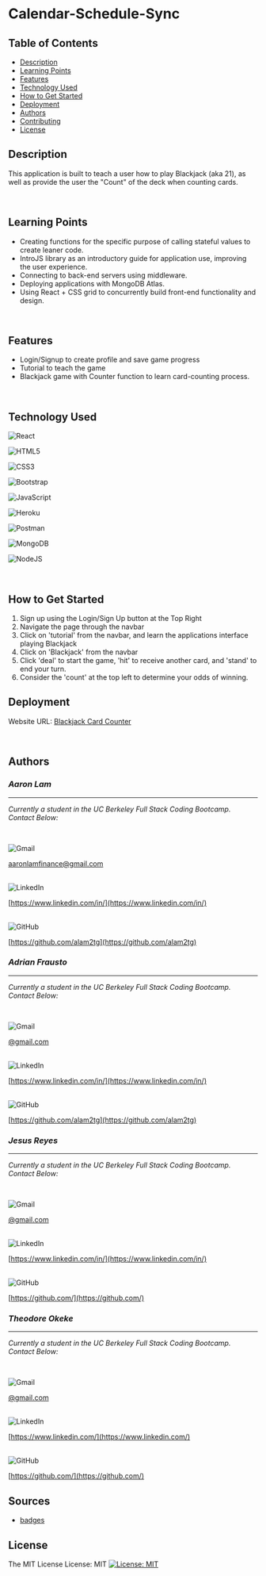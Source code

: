 # Calendar-Schedule-Sync

## Table of Contents

-  [Description](#description)
-  [Learning Points](#learning-points)
-  [Features](#features)
-  [Technology Used](#technology-used)
-  [How to Get Started](#how-to-get-started)
-  [Deployment](#deployment)
-  [Authors](#authors)
-  [Contributing](#contributing)
-  [License](#license)

## Description

This application is built to teach a user how to play Blackjack (aka 21), as well as provide the user the "Count" of the deck when counting cards.

<br>

## Learning Points

-  Creating functions for the specific purpose of calling stateful values to create leaner code.
-  IntroJS library as an introductory guide for application use, improving the user experience.
-  Connecting to back-end servers using middleware.
-  Deploying applications with MongoDB Atlas.
-  Using React + CSS grid to concurrently build front-end functionality and design.

<br>

## Features

-  Login/Signup to create profile and save game progress
-  Tutorial to teach the game
-  Blackjack game with Counter function to learn card-counting process.

<br>

## Technology Used

![React](https://img.shields.io/badge/react-%2320232a.svg?style=for-the-badge&logo=react&logoColor=%2361DAFB)
<br>

![HTML5](https://img.shields.io/badge/html5-%23E34F26.svg?style=for-the-badge&logo=html5&logoColor=white)
<br>

![CSS3](https://img.shields.io/badge/css3-%231572B6.svg?style=for-the-badge&logo=css3&logoColor=white)
<br>

![Bootstrap](https://img.shields.io/badge/bootstrap-%238511FA.svg?style=for-the-badge&logo=bootstrap&logoColor=white)
<br>

![JavaScript](https://img.shields.io/badge/javascript-%23323330.svg?style=for-the-badge&logo=javascript&logoColor=%23F7DF1E)
<br>

![Heroku](https://img.shields.io/badge/heroku-%23430098.svg?style=for-the-badge&logo=heroku&logoColor=white)
<br>

![Postman](https://img.shields.io/badge/Postman-FF6C37?style=for-the-badge&logo=postman&logoColor=white)
<br>

![MongoDB](https://img.shields.io/badge/MongoDB-%234ea94b.svg?style=for-the-badge&logo=mongodb&logoColor=white)
<br>

![NodeJS](https://img.shields.io/badge/node.js-6DA55F?style=for-the-badge&logo=node.js&logoColor=white)
<br>

<br>

## How to Get Started

1. Sign up using the Login/Sign Up button at the Top Right
2. Navigate the page through the navbar
3. Click on 'tutorial' from the navbar, and learn the applications interface playing Blackjack
4. Click on 'Blackjack' from the navbar
5. Click 'deal' to start the game, 'hit' to receive another card, and 'stand' to end your turn.
6. Consider the 'count' at the top left to determine your odds of winning.
   <br>

## Deployment

Website URL: [Blackjack Card Counter](https://blackjack-card-counter-2023-1f1cb4da18a4.herokuapp.com/)

<br>

## Authors

### _**Aaron Lam**_

---

_Currently a student in the UC Berkeley Full Stack Coding Bootcamp. Contact Below:_

<br>

![Gmail](https://img.shields.io/badge/Gmail-D14836?style=for-the-badge&logo=gmail&logoColor=white)
<br>

[aaronlamfinance@gmail.com](aaronlamfinance@gmail.com)
<br>
<br>

![LinkedIn](https://img.shields.io/badge/linkedin-%230077B5.svg?style=for-the-badge&logo=linkedin&logoColor=white)
<br>

[https://www.linkedin.com/in/](https://www.linkedin.com/in/)
<br>
<br>

![GitHub](https://img.shields.io/badge/github-%23121011.svg?style=for-the-badge&logo=github&logoColor=white)
<br>

[https://github.com/alam2tg](https://github.com/alam2tg)
<br>

### _**Adrian Frausto**_

---

_Currently a student in the UC Berkeley Full Stack Coding Bootcamp. Contact Below:_

<br>

![Gmail](https://img.shields.io/badge/Gmail-D14836?style=for-the-badge&logo=gmail&logoColor=white)
<br>

[@gmail.com](@gmail.com)
<br>
<br>

![LinkedIn](https://img.shields.io/badge/linkedin-%230077B5.svg?style=for-the-badge&logo=linkedin&logoColor=white)
<br>

[https://www.linkedin.com/in/](https://www.linkedin.com/in/)
<br>
<br>

![GitHub](https://img.shields.io/badge/github-%23121011.svg?style=for-the-badge&logo=github&logoColor=white)
<br>

[https://github.com/alam2tg](https://github.com/alam2tg)
<br>

### _**Jesus Reyes**_

---

_Currently a student in the UC Berkeley Full Stack Coding Bootcamp. Contact Below:_

<br>

![Gmail](https://img.shields.io/badge/Gmail-D14836?style=for-the-badge&logo=gmail&logoColor=white)
<br>

[@gmail.com](@gmail.com)
<br>
<br>

![LinkedIn](https://img.shields.io/badge/linkedin-%230077B5.svg?style=for-the-badge&logo=linkedin&logoColor=white)
<br>

[https://www.linkedin.com/in/](https://www.linkedin.com/in/)
<br>
<br>

![GitHub](https://img.shields.io/badge/github-%23121011.svg?style=for-the-badge&logo=github&logoColor=white)
<br>

[https://github.com/](https://github.com/)
<br>

### _**Theodore Okeke**_

---

_Currently a student in the UC Berkeley Full Stack Coding Bootcamp. Contact Below:_

<br>

![Gmail](https://img.shields.io/badge/Gmail-D14836?style=for-the-badge&logo=gmail&logoColor=white)
<br>

[@gmail.com](@gmail.com)
<br>
<br>

![LinkedIn](https://img.shields.io/badge/linkedin-%230077B5.svg?style=for-the-badge&logo=linkedin&logoColor=white)
<br>

[https://www.linkedin.com/](https://www.linkedin.com/)
<br>
<br>

![GitHub](https://img.shields.io/badge/github-%23121011.svg?style=for-the-badge&logo=github&logoColor=white)
<br>

[https://github.com/](https://github.com/)
<br>

## Sources

-  [badges](https://github.com/Ileriayo/markdown-badges)

## License

The MIT License
License: MIT
[![License: MIT](https://img.shields.io/badge/License-MIT-yellow.svg)](https://opensource.org/licenses/MIT)
